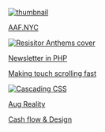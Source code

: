 [![thumbnail](http://lernertandsander.com/wp-content/uploads/2017/02/LS_Lernertandsander.jpg)](http://lernertandsander.com/ "Lerner and Sander")

[AAF.NYC](http://aaf.nyc/)


[![Resisitor Anthems cover](http://ericskiff.com/Resistor-anthems-cover_500.png)](http://ericskiff.com/music/ "Eric Skiff 8 bit music")

[Newsletter in PHP](https://code.tutsplus.com/tutorials/build-a-newsletter-system-with-php-and-mysql--net-5742)

[Making touch scrolling fast](https://developers.google.com/web/updates/2017/01/scrolling-intervention?ref=webdesignernews.com)

[![Cascading CSS](//i.imgur.com/cFBIsJq.png)](https://github.com/sidnz/CascadingCSS "Cascading CSS")

[Aug Reality](https://www.cnet.com/news/prosthetic-reality-the-artification-of-augmented-reality/)

[Cash flow & Design](http://www.erickarjaluoto.com/blog/how-to-be-a-better-designer/)

